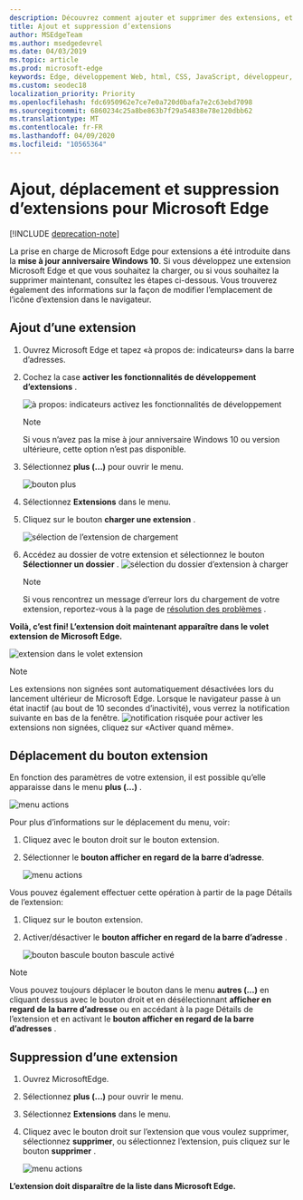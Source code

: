 ```yaml
---
description: Découvrez comment ajouter et supprimer des extensions, et déplacer le bouton d’une extension en regard de la barre d’adresse.
title: Ajout et suppression d’extensions
author: MSEdgeTeam
ms.author: msedgedevrel
ms.date: 04/03/2019
ms.topic: article
ms.prod: microsoft-edge
keywords: Edge, développement Web, html, CSS, JavaScript, développeur, extension
ms.custom: seodec18
localization_priority: Priority
ms.openlocfilehash: fdc6950962e7ce7e0a720d0bafa7e2c63ebd7098
ms.sourcegitcommit: 6860234c25a8be863b7f29a54838e78e120dbb62
ms.translationtype: MT
ms.contentlocale: fr-FR
ms.lasthandoff: 04/09/2020
ms.locfileid: "10565364"
---
```

# Ajout, déplacement et suppression d’extensions pour Microsoft Edge  

[!INCLUDE [deprecation-note](../includes/deprecation-note.md)]  

La prise en charge de Microsoft Edge pour extensions a été introduite dans la **mise à jour anniversaire Windows 10**. Si vous développez une extension Microsoft Edge et que vous souhaitez la charger, ou si vous souhaitez la supprimer maintenant, consultez les étapes ci-dessous.
Vous trouverez également des informations sur la façon de modifier l’emplacement de l’icône d’extension dans le navigateur.

## Ajout d’une extension

1. Ouvrez Microsoft Edge et tapez «à propos de: indicateurs» dans la barre d’adresses.

2. Cochez la case **activer les fonctionnalités de développement d’extensions** .

   ![à propos: indicateurs activez les fonctionnalités de développement](./../media/sideload-aboutflags.png)
   > [!NOTE]
   > Si vous n’avez pas la mise à jour anniversaire Windows 10 ou version ultérieure, cette option n’est pas disponible.

3. Sélectionnez **plus (...)** pour ouvrir le menu.

   ![bouton plus](./../media/morebutton.png)  

4. Sélectionnez **Extensions** dans le menu.

5. Cliquez sur le bouton **charger une extension** .

   ![sélection de l’extension de chargement](./../media/sideload-load-extension.png)

6. Accédez au dossier de votre extension et sélectionnez le bouton **Sélectionner un dossier** .
   ![sélection du dossier d’extension à charger](./../media/sideload-select-extension.png)
   > [!NOTE]
   > Si vous rencontrez un message d’erreur lors du chargement de votre extension, reportez-vous à la page de [résolution des problèmes](./../troubleshooting.md) .


**Voilà, c’est fini! L’extension doit maintenant apparaître dans le volet extension de Microsoft Edge.**

![extension dans le volet extension](./../media/sideload-extension-installed.png)

> [!NOTE]
> Les extensions non signées sont automatiquement désactivées lors du lancement ultérieur de Microsoft Edge. Lorsque le navigateur passe à un état inactif (au bout de 10 secondes d’inactivité), vous verrez la notification suivante en bas de la fenêtre. ![notification risquée ](./../media/riskynotification.png) pour activer les extensions non signées, cliquez sur «Activer quand même».



## Déplacement du bouton extension
En fonction des paramètres de votre extension, il est possible qu’elle apparaisse dans le menu **plus (...)** .

   ![menu actions](./../media/browseraction.png)  


Pour plus d’informations sur le déplacement du menu, voir:

1. Cliquez avec le bouton droit sur le bouton extension.

2. Sélectionner le **bouton afficher en regard de la barre d’adresse**.

   ![menu actions](./../media/browseraction_contextmenu.png)  

Vous pouvez également effectuer cette opération à partir de la page Détails de l’extension:

1. Cliquez sur le bouton extension.
2. Activer/désactiver le **bouton afficher en regard de la barre d’adresse** .

   ![bouton bascule bouton bascule activé](./../media/show-button-toggle.png)

> [!NOTE]
> Vous pouvez toujours déplacer le bouton dans le menu **autres (...)** en cliquant dessus avec le bouton droit et en désélectionnant **afficher en regard de la barre d’adresse** ou en accédant à la page Détails de l’extension et en activant le **bouton afficher en regard de la barre d’adresses** .


## Suppression d’une extension

1. Ouvrez MicrosoftEdge.

2. Sélectionnez **plus (...)** pour ouvrir le menu.

3. Sélectionnez **Extensions** dans le menu.

4. Cliquez avec le bouton droit sur l’extension que vous voulez supprimer, sélectionnez **supprimer**, ou sélectionnez l’extension, puis cliquez sur le bouton **supprimer** .

   ![menu actions](./../media/remove.png)  

**L’extension doit disparaître de la liste dans Microsoft Edge.**
